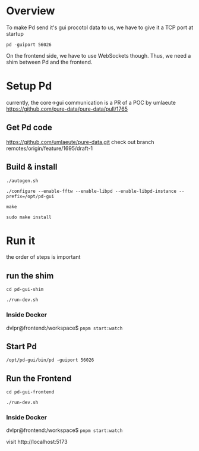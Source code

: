 # Overview

To make Pd send it's gui procotol data to us, we have to give it a TCP port at startup

`pd -guiport 56026`

On the frontend side, we have to use WebSockets though. Thus, we need a shim between Pd and the frontend.


# Setup Pd

currently, the core→gui communication is a PR of a POC by umlaeute 
https://github.com/pure-data/pure-data/pull/1765

## Get Pd code

https://github.com/umlaeute/pure-data.git
check out branch remotes/origin/feature/1695/draft-1

## Build & install

`./autogen.sh`

`./configure --enable-fftw --enable-libpd --enable-libpd-instance --prefix=/opt/pd-gui`

`make`

`sudo make install`


# Run it

the order of steps is important

## run the shim

`cd pd-gui-shim`

`./run-dev.sh`

### Inside Docker

dvlpr@frontend:/workspace$ `pnpm start:watch`


## Start Pd

`/opt/pd-gui/bin/pd -guiport 56026`


## Run the Frontend

`cd pd-gui-frontend`

`./run-dev.sh`

### Inside Docker

dvlpr@frontend:/workspace$ `pnpm start:watch`

visit http://localhost:5173


